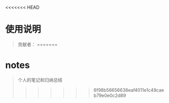 <<<<<<< HEAD
# 使用说明
>贡献者：
=======
# notes

> 个人的笔记和归纳总结
>>>>>>> 6f98b56656638eaf4011e1c49caeb79e0e0c2d89

